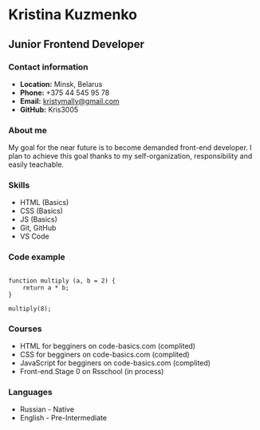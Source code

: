 # Kristina Kuzmenko #
## Junior Frontend Developer ##

### Contact information ###
* **Location:** Minsk, Belarus
* **Phone:** +375 44 545 95 78
* **Email:** kristymally@gmail.com
* **GitHub:** Kris3005

### About me ###

My goal for the near future is to become
demanded front-end developer. I plan to achieve this goal thanks to my self-organization, responsibility and easily teachable.

### Skills ###
* HTML (Basics)
* CSS (Basics)
* JS (Basics)
* Git, GitHub
* VS Code

### Code example ###

```

function multiply (a, b = 2) {
    return a * b;
}

multiply(8);

```

### Courses ###
* HTML for begginers on code-basics.com (complited)
* CSS for begginers on code-basics.com (complited)
* JavaScript for begginers on code-basics.com (complited)
* Front-end.Stage 0 on Rsschool (in process)

### Languages ###
* Russian - Native
* English - Pre-Intermediate